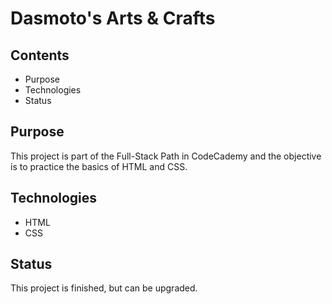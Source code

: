 # Dasmoto's Arts & Crafts

## Contents

- Purpose
- Technologies
- Status

## Purpose

This project is part of the Full-Stack Path in CodeCademy and the objective is to practice the basics of HTML and CSS.

## Technologies

- HTML
- CSS 

## Status 

This project is finished, but can be upgraded.